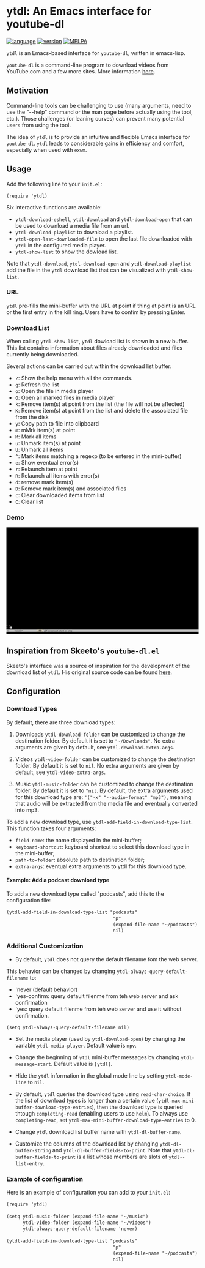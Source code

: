 # ytdl: An Emacs interface for youtube-dl

[![language](https://img.shields.io/badge/language-elisp-green.svg)](https://www.gnu.org/software/emacs/manual/html_node/elisp/)
[![version](https://img.shields.io/badge/version-1.3.0-green.svg)]()
[![MELPA](https://melpa.org/packages/ytdl-badge.svg)](https://melpa.org/#/ytdl)


`ytdl` is an Emacs-based interface for `youtube-dl`, written in
emacs-lisp.

`youtube-dl` is a command-line program to download videos from
YouTube.com and a few more sites. More information
[here](https://https://youtube-dl.org/).

## Motivation

Command-line tools can be challenging to use (many arguments, need to
use the "--help" command or the man page before actually using the
tool, etc.). Those challenges (or leaning curves) can prevent many
potential users from using the tool.

The idea of `ytdl` is to provide an intuitive and flexible Emacs
interface for `youtube-dl`. `ytdl` leads to considerable gains in
efficiency and comfort, especially when used with `exwm`.

## Usage

Add the following line to your `init.el`:
```elisp
(require 'ytdl)
```

Six interactive functions are available:
- `ytdl-download-eshell`, `ytdl-download` and `ytdl-download-open`
  that can be used to download a media file from an url.
- `ytdl-download-playlist` to download a playlist.
- `ytdl-open-last-downloaded-file` to open the last file downloaded
  with `ytdl` in the configured media player.
- `ytdl-show-list` to show the dowload list.

Note that `ytdl-download`, `ytdl-download-open` and
`ytdl-download-playlist` add the file in the `ytdl` download list that
can be visualized with `ytdl-show-list`.

### URL

`ytdl` pre-fills the mini-buffer with the URL at point if thing at
point is an URL or the first entry in the kill ring. Users have to
confim by pressing Enter.


### Download List

When calling `ytdl-show-list`, `ytdl` dowload list is shown in a new
buffer. This list contains information about files already downloaded
and files currently being downloaded.

Several actions can be carried out within the download list buffer:


- `?`: Show the help menu with all the commands.
- `g`: Refresh the list
- `o`: Open the file in media player
- `O`: Open all marked files in media player
- `k`: Remove item(s) at point from the list (the file will not be
  affected)
- `K`: Remove item(s) at point from the list and delete the associated
  file from the disk
- `y`: Copy path to file into clipboard
- `m`: mMrk item(s) at point
- `M`: Mark all items
- `u`: Unmark item(s) at point
- `U`: Unmark all items
- `^`: Mark items matching a regexp (to be entered in the mini-buffer)
- `e`: Show eventual error(s)
- `r`: Relaunch item at point
- `R`: Relaunch all items with error(s)
- `d`: remove mark item(s)
- `D`: Remove mark item(s) and associated files
- `c`: Clear downloaded items from list
- `C`: Clear list


### Demo

![ytdl usage](doc/usage.gif)


## Inspiration from Skeeto's `youtube-dl.el`

Skeeto's interface was a source of inspiration for the development of
the download list of `ytdl`. His original source code can be found
[here](https://github.com/skeeto/youtube-dl-emacs).


## Configuration

### Download Types

By default, there are three download types:
1. Downloads `ytdl-download-folder` can be customized to change the
destination folder. By default it is set to `"~/Downloads"`. No extra
arguments are given by default, see `ytdl-download-extra-args`.

2. Videos
`ytdl-video-folder` can be customized to change the destination
folder. By default it is set to `nil`. No extra arguments are given by
default, see `ytdl-video-extra-args`.

3. Music `ytdl-music-folder` can be customized to change the
destination folder. By default it is set to `"nil`. By default, the
extra arguments used for this download type are: `'("-x"
"--audio-format" "mp3")`, meaning that audio will be extracted from
the media file and eventually converted into mp3.

To add a new download type, use
`ytdl-add-field-in-download-type-list`. This function takes four
arguments:
- `field-name`: the name displayed in the mini-buffer;
- `keyboard-shortcut`: keyboard shortcut to select this download type
in the mini-buffer;
- `path-to-folder`: absolute path to destination folder;
- `extra-args`: eventual extra arguments to ytdl for this
download type.

#### Example: Add a podcast download type

To add a new download type called "podcasts", add this to the
configuration file:

```elisp
(ytdl-add-field-in-download-type-list "podcasts"
                                       "p"
                                       (expand-file-name "~/podcasts")
                                       nil)
```

### Additional Customization

- By default, `ytdl` does not query the default filename fom the web
  server.

This behavior can be changed by changing `ytdl-always-query-default-filename` to:
- 'never (default behavior)
- 'yes-confirm: query default filenme from teh web server and ask confirmation
- 'yes: query default filenme from teh web server and use it without confirmation.

```elisp
(setq ytdl-always-query-default-filename nil)
```

- Set the media player (used by `ytdl-download-open`) by
  changing the variable `ytdl-media-player`. Default value is
  `mpv`.

- Change the beginning of `ytdl` mini-buffer messages by changing
  `ytdl-message-start`. Default value is `[ytdl]`.

- Hide the `ytdl` information in the global mode line by setting
  `ytdl-mode-line` to `nil`.

- By default, `ytdl` queries the download type using
  `read-char-choice`. If the list of download types is longer than a
  certain value (`ytdl-max-mini-buffer-download-type-entries`), then
  the download type is queried thtough `completing-read` (enabling
  users to use `helm`). To always use `completing-read`, set
  `ytdl-max-mini-buffer-download-type-entries` to 0.

- Change `ytdl` download list buffer name with `ytdl-dl-buffer-name`.

- Customize the columns of the download list by changing
  `ytdl-dl-buffer-string` and `ytdl-dl-buffer-fields-to-print`. Note
  that `ytdl-dl-buffer-fields-to-print` is a list whose members are
  slots of `ytdl--list-entry`.



### Example of configuration

Here is an example of configuration you can add to your `init.el`:

```elisp
(require 'ytdl)

(setq ytdl-music-folder (expand-file-name "~/music")
      ytdl-video-folder (expand-file-name "~/videos")
      ytdl-always-query-default-filename 'never)

(ytdl-add-field-in-download-type-list "podcasts"
                                       "p"
                                       (expand-file-name "~/podcasts")
                                       nil)
```












